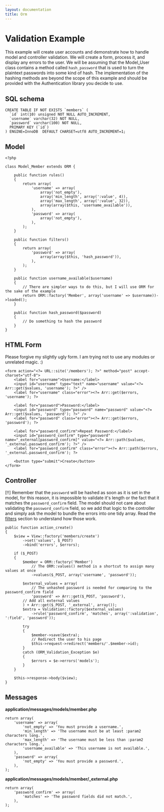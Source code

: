 ```yaml
---
layout: documentation
title: Orm
---
```

# Validation Example

This example will create user accounts and demonstrate how to handle model and controller validation. We will create a form, process it, and display any errors to the user. We will be assuming that the Model_User class contains a method called `hash_password` that is used to turn the plaintext passwords into some kind of hash. The implementation of the hashing methods are beyond the scope of this example and should be provided with the Authentication library you decide to use.

## SQL schema

	CREATE TABLE IF NOT EXISTS `members` (
	  `id` int(10) unsigned NOT NULL AUTO_INCREMENT,
	  `username` varchar(32) NOT NULL,
	  `password` varchar(100) NOT NULL,
	  PRIMARY KEY (`id`)
	) ENGINE=InnoDB  DEFAULT CHARSET=utf8 AUTO_INCREMENT=1;

## Model
	
	<?php

	class Model_Member extends ORM {

		public function rules()
		{
			return array(
				'username' => array(
					array('not_empty'),
					array('min_length', array(':value', 4)),
					array('max_length', array(':value', 32)),
					array(array($this, 'username_available')),
				),
				'password' => array(
					array('not_empty'),
				),
			);
		}
		
		public function filters()
		{
			return array(
				'password' => array(
					array(array($this, 'hash_password')),
				),
			);
		}

		public function username_available($username)
		{
			// There are simpler ways to do this, but I will use ORM for the sake of the example
			return ORM::factory('Member', array('username' => $username))->loaded();
		}

		public function hash_password($password)
		{
			// Do something to hash the password
		}
	}

## HTML Form

Please forgive my slightly ugly form. I am trying not to use any modules or unrelated magic. :)

	<form action="<?= URL::site('/members'); ?>" method="post" accept-charset="utf-8">
		<label for="username">Username:</label>
		<input id="username" type="text" name="username" value="<?= Arr::get($values, 'username'); ?>" />
		<label for="username" class="error"><?= Arr::get($errors, 'username'); ?>

		<label for="password">Password:</label>
		<input id="password" type="password" name="password" value="<?= Arr::get($values, 'password'); ?>" />
		<label for="password" class="error"><?= Arr::get($errors, 'password'); ?>

		<label for="password_confirm">Repeat Password:</label>
		<input id="password_confirm" type="password" name="_external[password_confirm]" value="<?= Arr::path($values, '_external.password_confirm'); ?>" />
		<label for="password_confirm" class="error"><?= Arr::path($errors, '_external.password_confirm'); ?>

		<button type="submit">Create</button>
	</form>

## Controller

[!!] Remember that the `password` will be hashed as soon as it is set in the model, for this reason, it is impossible to validate it's length or the fact that it matches the `password_confirm` field. The model should not care about validating the `password_confirm` field, so we add that logic to the controller and simply ask the model to bundle the errors into one tidy array. Read the [filters](filters) section to understand how those work.

	public function action_create()
	{
		$view = View::factory('members/create')
			->set('values', $_POST)
			->bind('errors', $errors);

		if ($_POST)
		{
			$member = ORM::factory('Member')
				// The ORM::values() method is a shortcut to assign many values at once
				->values($_POST, array('username', 'password'));

			$external_values = array(
				// The unhashed password is needed for comparing to the password_confirm field
				'password' => Arr::get($_POST, 'password'),
			// Add all external values
			) + Arr::get($_POST, '_external', array());
			$extra = Validation::factory($external_values)
				->rule('password_confirm', 'matches', array(':validation', ':field', 'password'));

			try
			{
				$member->save($extra);
				// Redirect the user to his page
				$this->request->redirect('members/'.$member->id);
			}
			catch (ORM_Validation_Exception $e)
			{
				$errors = $e->errors('models');
			}
		}

		$this->response->body($view);
	}

## Messages

**application/messages/models/member.php**

	return array(
		'username' => array(
			'not_empty' => 'You must provide a username.',
			'min_length' => 'The username must be at least :param2 characters long.',
			'max_length' => 'The username must be less than :param2 characters long.',
			'username_available' => 'This username is not available.',
		),
		'password' => array(
			'not_empty' => 'You must provide a password.',
		),
	);

**application/messages/models/member/_external.php**

	return array(
		'password_confirm' => array(
			'matches' => 'The password fields did not match.',
		),
	);
